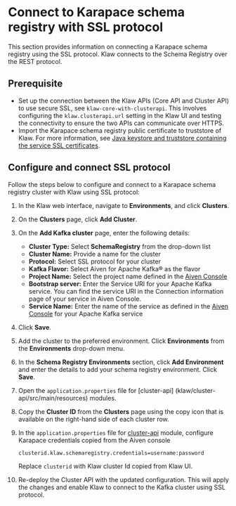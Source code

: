 # Connect to Karapace schema registry with SSL protocol

This section provides information on connecting a Karapace schema registry using the SSL protocol. Klaw connects to the Schema Registry over the REST protocol.

## Prerequisite

-   Set up the connection between the Klaw APIs (Core API and Cluster
    API) to use secure SSL, see
    `klaw-core-with-clusterapi`. This
    involves configuring the `klaw.clusterapi.url` setting in the Klaw
    UI and testing the connectivity to ensure the two APIs can
    communicate over HTTPS.
-   Import the Karapace schema registry public certificate to truststore
    of Klaw. For more information, see [Java keystore and truststore
    containing the service SSL
    certificates](https://docs.aiven.io/docs/products/kafka/howto/keystore-truststore.html).

## Configure and connect SSL protocol

Follow the steps below to configure and connect to a Karapace schema
registry cluster with Klaw using SSL protocol:

1.  In the Klaw web interface, navigate to **Environments**, and click
    **Clusters**.
2.  On the **Clusters** page, click **Add Cluster**.
3.  On the **Add Kafka cluster** page, enter the following details:

    -   **Cluster Type:** Select **SchemaRegistry** from the drop-down list
    -   **Cluster Name:** Provide a name for the cluster
    -   **Protocol:** Select SSL protocol for your cluster
    -   **Kafka Flavor:** Select Aiven for Apache Kafka® as the flavor
    -   **Project Name:** Select the project name defined in the [Aiven Console](https://console.aiven.io/)
    -   **Bootstrap server:** Enter the Service URI for your Apache Kafka
    service. You can find the service URI in the Connection information
    page of your service in Aiven Console.
    -   **Service Name:** Enter the name of the service as defined in the
    [Aiven Console](https://console.aiven.io/) for your Apache Kafka
    service

4.  Click **Save**.
5.  Add the cluster to the preferred environment. Click **Environments**
    from the **Environments** drop-down menu.
6.  In the **Schema Registry Environments** section, click **Add
    Environment** and enter the details to add your schema registry
    environment. Click **Save**.
7.  Open the `application.properties` file for [cluster-api]
    (klaw/cluster-api/src/main/resources) modules.
8.  Copy the **Cluster ID** from the **Clusters** page using the copy
    icon that is available on the right-hand side of each cluster
    row.

9. In the `application.properties` file for [cluster-api](https://github.com/aiven/klaw/blob/main/cluster-api/src/main/resources/application.properties) module, configure Karapace credentials copied from the Aiven console

    ```
    clusterid.klaw.schemaregistry.credentials=username:password
    ```

    Replace `clusterid` with Klaw cluster Id copied from Klaw UI.

10. Re-deploy the Cluster API with the updated configuration. This will
    apply the changes and enable Klaw to connect to the Kafka cluster
    using SSL protocol.
